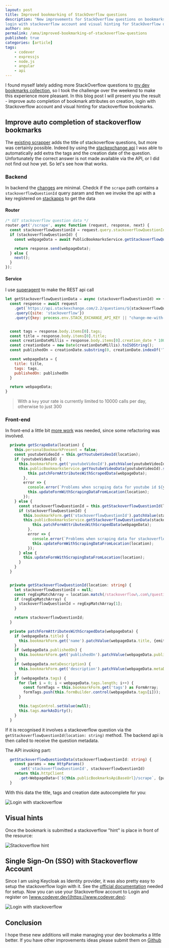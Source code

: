 ```yaml
---
layout: post
title: Improved bookmarking of StackOverflow questions
description: "New improvements for StackOverflow questions on bookmarks.dev - auto completion of bookmark attributes,
login with stackoverflow account and visual hinting for StackOverflow questions"
author: ama
permalink: /ama/improved-bookmarking-of-stackoverflow-questions
published: true
categories: [article]
tags:
    - codever
    - expressjs
    - node.js
    - angular
    - api
---
```


I found myself lately adding more StackOverflow questions to [my dev bookmarks collection](https://www.codever.dev),
so I took the challenge over the weekend to make this experience more pleasant. In this blog post I will present you
the result - improve auto completion of bookmark attributes on creation, login with Stackoverflow account and visual hinting
for stackoverflow bookmarks.

<!--more-->


## Improve auto completion of stackoverflow bookmarks
The [existing scrapper](https://www.codepedia.org/ama/how-to-get-the-title-of-a-remote-web-page-using-javascript-and-nodejs) adds the
title of stackoverflow questions, but more was certainly possible. Indeed by using the [stackexchange api](https://api.stackexchange.com/docs)
I was able to automatically add extra the tags and the creation date of the question. Unfortunately the correct answer is not made
available via the API, or I did not find out how yet. So let's see how that works.

### Backend

In backend the [changes](https://github.com/CodeverDotDev/codever/commit/b0fe37c522998f4e8a7d79352b24299c95875181) are minimal.
Chedck if the `scrape` path contains a `stackoverflowQuestionId` query param and then we invoke the api with a key registered on [stackapps](https://stackapps.com/apps/oauth/register)
to get the data

#### Router

```javascript
/* GET stackoverflow question data */
router.get('/scrape', async function (request, response, next) {
  const stackoverflowQuestionId = request.query.stackoverflowQuestionId;
  if (stackoverflowQuestionId) {
    const webpageData = await PublicBookmarksService.getStackoverflowQuestionData(stackoverflowQuestionId)

    return response.send(webpageData);
  } else {
    next();
  }
});
```

#### Service

I use [superagent](https://github.com/visionmedia/superagent) to make the REST api call

```javascript
let getStackoverflowQuestionData = async (stackoverflowQuestionId) => {
  const response = await request
    .get(`https://api.stackexchange.com/2.2/questions/${stackoverflowQuestionId}`)
    .query({site: 'stackoverflow'})
    .query({key: process.env.STACK_EXCHANGE_API_KEY || "change-me-with-a-valid-stackexchange-key-if-you-need-me"});


  const tags = response.body.items[0].tags;
  const title = response.body.items[0].title;
  const creationDateMillis = response.body.items[0].creation_date * 1000;
  const creationDate = new Date(creationDateMillis).toISOString();
  const publishedOn = creationDate.substring(0, creationDate.indexOf('T'));

  const webpageData = {
    title: title,
    tags: tags,
    publishedOn: publishedOn
  }

  return webpageData;
}
```

> With a `key` your rate is currently limited to 10000 calls per day, otherwise to just 300

### Front-end
In front-end a little bit [more work](https://github.com/CodeverDotDev/codever/commit/22dae2dd163d81ade388c8602b386a79e97f1a7b) was needed,
since some refactoring was involved.

```typescript
  private getScrapeData(location) {
    this.personalBookmarkPresent = false;
    const youtubeVideoId = this.getYoutubeVideoId(location);
    if (youtubeVideoId) {
      this.bookmarkForm.get('youtubeVideoId').patchValue(youtubeVideoId, {emitEvent: false});
      this.publicBookmarksService.getYoutubeVideoData(youtubeVideoId).subscribe((webpageData: WebpageData) => {
          this.patchFormAttributesWithScrapedData(webpageData);
        },
        error => {
          console.error(`Problems when scraping data for youtube id ${youtubeVideoId}`, error);
          this.updateFormWithScrapingDataFromLocation(location);
        });
    } else {
      const stackoverflowQuestionId = this.getStackoverflowQuestionId(location);
      if (stackoverflowQuestionId) {
        this.bookmarkForm.get('stackoverflowQuestionId').patchValue(stackoverflowQuestionId, {emitEvent: false});
        this.publicBookmarksService.getStackoverflowQuestionData(stackoverflowQuestionId).subscribe((webpageData: WebpageData) => {
            this.patchFormAttributesWithScrapedData(webpageData);
          },
          error => {
            console.error(`Problems when scraping data for stackoverflow id ${stackoverflowQuestionId}`, error);
            this.updateFormWithScrapingDataFromLocation(location);
          });
      } else {
        this.updateFormWithScrapingDataFromLocation(location);
      }
    }
  }


  private getStackoverflowQuestionId(location: string) {
    let stackoverflowQuestionId = null;
    const regExpMatchArray = location.match(/stackoverflow\.com\/questions\/(\d+)/);
    if (regExpMatchArray) {
      stackoverflowQuestionId = regExpMatchArray[1];
    }

    return stackoverflowQuestionId;
  }

  private patchFormAttributesWithScrapedData(webpageData) {
    if (webpageData.title) {
      this.bookmarkForm.get('name').patchValue(webpageData.title, {emitEvent: false});
    }
    if (webpageData.publishedOn) {
      this.bookmarkForm.get('publishedOn').patchValue(webpageData.publishedOn, {emitEvent: false});
    }
    if (webpageData.metaDescription) {
      this.bookmarkForm.get('description').patchValue(webpageData.metaDescription, {emitEvent: false});
    }
    if (webpageData.tags) {
      for (let i = 0; i < webpageData.tags.length; i++) {
        const formTags = this.bookmarkForm.get('tags') as FormArray;
        formTags.push(this.formBuilder.control(webpageData.tags[i]));
      }

      this.tagsControl.setValue(null);
      this.tags.markAsDirty();
    }
  }
```

If it is recognised it involves a stackoverflow question via the `getStackoverflowQuestionId(location: string)` method.
The backend api is then called to receive the question metadata.

The API invoking part:
```typescript
  getStackoverflowQuestionData(stackoverflowQuestionId: string) {
    const params = new HttpParams()
      .set('stackoverflowQuestionId', stackoverflowQuestionId)
    return this.httpClient
      .get<WebpageData>(`${this.publicBookmarksApiBaseUrl}/scrape`, {params: params});
  }
```

With this data the title, tags and creation date autocomplete for you:

   ![Login with stackoverflow](/images/posts/stackoverflow-on-bookmarks.dev/autocompleted-attributes.png)

## Visual hints
Once the bookmark is submitted a stackoverflow "hint" is place in front of the resource:

   ![Stackoverflow hint](/images/posts/stackoverflow-on-bookmarks.dev/stackoverflow-hint.png)

## Single Sign-On (SSO) with Stackoverflow Account
Since I am using Keycloak as Identity provider, it was also pretty easy to setup the stackoverflow login
with it. See the [official documentation](https://www.keycloak.org/docs/latest/server_admin/index.html#stack-overflow) needed for setup.
Now you can use your Stackoverflow account to Login and register on [www.codever.dev](https://www.codever.dev):

 ![Login with stackoverflow](/images/posts/stackoverflow-on-bookmarks.dev/login-with-stackoverflow.png)

## Conclusion
I hope these new additions will make managing your dev bookmarks a little better. If you have other improvements ideas
please submit them on [Github](https://github.com/CodeverDotDev/codever/issues)
